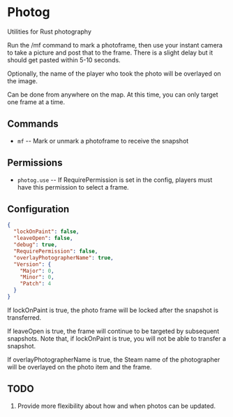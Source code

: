 # Photog
Utilities for Rust photography

Run the /mf command to mark a photoframe, then use your instant camera to take a picture and post that to the frame.  There is a slight delay but it should get pasted within 5-10 seconds.

Optionally, the name of the player who took the photo will be overlayed on the image.

Can be done from anywhere on the map.  At this time, you can only target one frame at a time.

## Commands

  - `mf` -- Mark or unmark a photoframe to receive the snapshot

## Permissions

  - `photog.use` -- If RequirePermission is set in the config, players must have this permission to select a frame.

## Configuration

```json
{
  "lockOnPaint": false,
  "leaveOpen": false,
  "debug": true,
  "RequirePermission": false,
  "overlayPhotographerName": true,
  "Version": {
    "Major": 0,
    "Minor": 0,
    "Patch": 4
  }
}
```

If lockOnPaint is true, the photo frame will be locked after the snapshot is transferred.

If leaveOpen is true, the frame will continue to be targeted by subsequent snapshots.  Note that, if lockOnPaint is true, you will not be able to transfer a snapshot.

If overlayPhotographerName is true, the Steam name of the photographer will be overlayed on the photo item and the frame.

## TODO
  1. Provide more flexibility about how and when photos can be updated.

